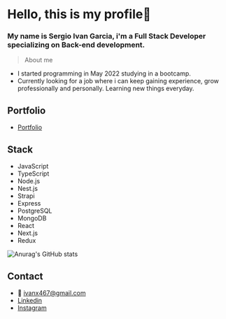 # Hello, this is my profile👋

### My name is Sergio Ivan Garcia, i'm a Full Stack Developer specializing on Back-end development.
> About me
- I started programming in May 2022 studying in a bootcamp.
- Currently looking for a job where i can keep gaining experience, grow professionally and personally. 
Learning new things everyday.

## Portfolio
- [Portfolio](https://ivan-garcia.netlify.app/)

## Stack
- JavaScript
- TypeScript
- Node.js
- Nest.js
- Strapi
- Express
- PostgreSQL
- MongoDB
- React
- Next.js
- Redux

![Anurag's GitHub stats](https://github-readme-stats.vercel.app/api?username=x1vaan&show_icons=true&theme=tokyonight)

## Contact
- 📧 ivanx467@gmail.com
- [Linkedin](https://www.linkedin.com/in/sergio-ivan-garcia/)
- [Instagram](https://www.instagram.com/_garciaivann/)

